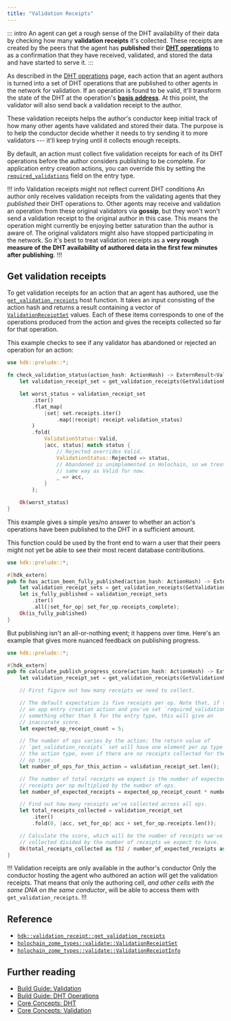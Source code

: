 ```yaml
---
title: "Validation Receipts"
---
```


::: intro
An agent can get a rough sense of the DHT availability of their data by checking how many **validation receipts** it's collected. These receipts are created by the peers that the agent has **published** their [**DHT operations**](/build/dht-operations/) to as a confirmation that they have received, validated, and stored the data and have started to serve it.
:::

As described in the [DHT operations](/build/dht-operations/) page, each action that an agent authors is turned into a set of DHT operations that are published to other agents in the network for validation. If an operation is found to be valid, it'll transform the state of the DHT at the operation's [**basis address**](/resources/glossary/#basis-address). At this point, the validator will also send back a validation receipt to the author.

These validation receipts helps the author's conductor keep initial track of how many other agents have validated and stored their data. The purpose is to help the conductor decide whether it needs to try sending it to more validators --- it'll keep trying until it collects enough receipts.

By default, an action must collect five validation receipts for each of its DHT operations before the author considers publishing to be complete. For application entry creation actions, you can override this by setting the [`required_validations`](/build/entries/#required-validations) field on the entry type.

!!! info Validation receipts might not reflect current DHT conditions
An author only receives validation receipts from the validating agents that they _published_ their DHT operations to. Other agents may receive and validation an operation from these original validators via **gossip**, but they won't won't send a validation receipt to the original author in this case. <!-- TODO: this behavior will change in 0.5 -->This means the operation might currently be enjoying better saturation than the author is aware of. The original validators might also have stopped participating in the network. So it's best to treat validation receipts as a **very rough measure of the DHT availability of authored data in the first few minutes after publishing**.
!!!

## Get validation receipts

To get validation receipts for an action that an agent has authored, use the [`get_validation_receipts`](https://docs.rs/hdk/latest/hdk/validation_receipt/fn.get_validation_receipts.html) host function. It takes an input consisting of the action hash and returns a result containing a vector of [`ValidationReceiptSet`](https://docs.rs/hdk/latest/hdk/prelude/struct.ValidationReceiptSet.html) values. Each of these items corresponds to one of the operations produced from the action and gives the receipts collected so far for that operation.

This example checks to see if any validator has abandoned or rejected an operation for an action:

<!-- TODO: fix this when/if Abandoned is implemented -->

```rust
use hdk::prelude::*;

fn check_validation_status(action_hash: ActionHash) -> ExternResult<ValidationStatus> {
    let validation_receipt_set = get_validation_receipts(GetValidationReceiptsInput { action_hash })?;

    let worst_status = validation_receipt_set
        .iter()
        .flat_map(
            |set| set.receipts.iter()
                .map(|receipt| receipt.validation_status)
        )
        .fold(
            ValidationStatus::Valid,
            |acc, status| match status {
                // Rejected overrides Valid.
                ValidationStatus::Rejected => status,
                // Abandoned is unimplemented in Holochain, so we treat it the
                // same way as Valid for now.
                _ => acc,
            }
        );

    Ok(worst_status)
}
```

This example gives a simple yes/no answer to whether an action's operations have been published to the DHT in a sufficient amount.

This function could be used by the front end to warn a user that their peers might not yet be able to see their most recent database contributions.

```rust
use hdk::prelude::*;

#[hdk_extern]
pub fn has_action_been_fully_published(action_hash: ActionHash) -> ExternResult<bool> {
    let validation_receipt_sets = get_validation_receipts(GetValidationReceiptsInput { action_hash })?;
    let is_fully_published = validation_receipt_sets
        .iter()
        .all(|set_for_op| set_for_op.receipts_complete);
    Ok(is_fully_published)
}
```

But publishing isn't an all-or-nothing event; it happens over time. Here's an example that gives more nuanced feedback on publishing progress.

<!-- TODO/FIXME: currently this function will give inaccurate results. Fix this if https://github.com/holochain/holochain/issues/4861 gets resolved -->

```rust
use hdk::prelude::*;

#[hdk_extern]
pub fn calculate_publish_progress_score(action_hash: ActionHash) -> ExternResult<f32> {
    let validation_receipt_set = get_validation_receipts(GetValidationReceiptsInput { action_hash })?;

    // First figure out how many receipts we need to collect.

    // The default expectation is five receipts per op. Note that, if this is
    // an app entry creation action and you've set `required_validations` to
    // something other than 5 for the entry type, this will give an
    // inaccurate score.
    let expected_op_receipt_count = 5;

    // The number of ops varies by the action; the return value of
    // `get_validation_receipts` set will have one element per op type for
    // the action type, even if there are no receipts collected for the given
    // op type.
    let number_of_ops_for_this_action = validation_receipt_set.len();

    // The number of total receipts we expect is the number of expected
    // receipts per op multiplied by the number of ops.
    let number_of_expected_receipts = expected_op_receipt_count * number_of_ops_for_this_action;

    // Find out how many receipts we've collected across all ops.
    let total_receipts_collected = validation_receipt_set
        .iter()
        .fold(0, |acc, set_for_op| acc + set_for_op.receipts.len());

    // Calculate the score, which will be the number of receipts we've
    // collected divided by the number of receipts we expect to have.
    Ok(total_receipts_collected as f32 / number_of_expected_receipts as f32)
}
```

!!! Validation receipts are only available in the author's conductor
Only the conductor hosting the agent who authored an action will get the validation receipts. That means that only the authoring cell, _and other cells with the same DNA on the same conductor_, will be able to access them with `get_validation_receipts`.
!!!

## Reference

* [`hdk::validation_receipt::get_validation_receipts`](https://docs.rs/hdk/latest/hdk/validation_receipt/fn.get_validation_receipts.html)
* [`holochain_zome_types::validate::ValidationReceiptSet`](https://docs.rs/holochain_zome_types/latest/holochain_zome_types/validate/struct.ValidationReceiptSet.html)
* [`holochain_zome_types::validate::ValidationReceiptInfo`](https://docs.rs/holochain_zome_types/latest/holochain_zome_types/validate/struct.ValidationReceiptInfo.html)

## Further reading

* [Build Guide: Validation](/build/validation/)
* [Build Guide: DHT Operations](/build/dht-operations/)
* [Core Concepts: DHT](/concepts/4_dht/)
* [Core Concepts: Validation](/concepts/7_validation/)